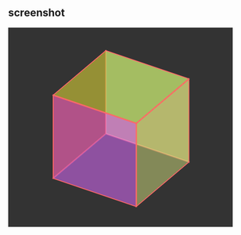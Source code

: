 ## screenshot

![image](https://github.com/liwenone/front-end-demo/blob/master/20170925-cube/screenshot.png)